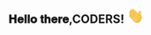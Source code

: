 

<div align="center">
<h2> 𝐇𝐞𝐥𝐥𝐨 𝐭𝐡𝐞𝐫𝐞,CODERS! <img src="https://github.com/ABSphreak/ABSphreak/blob/master/gifs/Hi.gif" width="30px"></h2>
</div>
